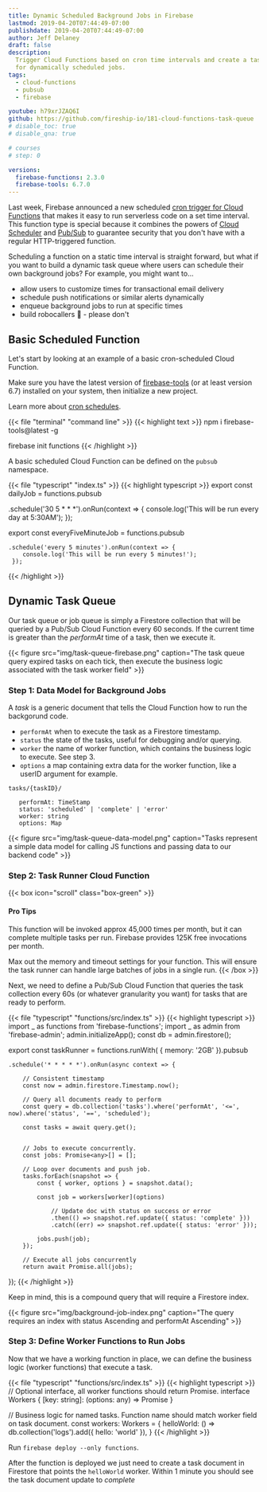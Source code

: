 ```yaml
---
title: Dynamic Scheduled Background Jobs in Firebase
lastmod: 2019-04-20T07:44:49-07:00
publishdate: 2019-04-20T07:44:49-07:00
author: Jeff Delaney
draft: false
description:
  Trigger Cloud Functions based on cron time intervals and create a task queue
  for dynamically scheduled jobs.
tags:
  - cloud-functions
  - pubsub
  - firebase

youtube: h79xrJZAQ6I
github: https://github.com/fireship-io/181-cloud-functions-task-queue
# disable_toc: true
# disable_qna: true

# courses
# step: 0

versions:
  firebase-functions: 2.3.0
  firebase-tools: 6.7.0
---
```


Last week, Firebase announced a new scheduled
[cron trigger for Cloud Functions](https://firebase.googleblog.com/2019/04/schedule-cloud-functions-firebase-cron.html)
that makes it easy to run serverless code on a set time interval. This function
type is special because it combines the powers of
[Cloud Scheduler](https://cloud.google.com/scheduler/) and
[Pub/Sub](https://cloud.google.com/pubsub/docs/overview) to guarantee security
that you don't have with a regular HTTP-triggered function.

Scheduling a function on a static time interval is straight forward, but what if
you want to build a dynamic task queue where users can schedule their own
background jobs? For example, you might want to...

- allow users to customize times for transactional email delivery
- schedule push notifications or similar alerts dynamically
- enqueue background jobs to run at specific times
- build robocallers 🤣 - please don't

## Basic Scheduled Function

Let's start by looking at an example of a basic cron-scheduled Cloud Function.

Make sure you have the latest version of
[firebase-tools](https://firebase.google.com/docs/cli/) (or at least version
6.7) installed on your system, then initialize a new project.

Learn more about [cron schedules](/snippets/crontab-crash-course).

{{< file "terminal" "command line" >}} {{< highlight text >}} npm i
firebase-tools@latest -g

firebase init functions {{< /highlight >}}

A basic scheduled Cloud Function can be defined on the `pubsub` namespace.

{{< file "typescript" "index.ts" >}} {{< highlight typescript >}} export const
dailyJob = functions.pubsub

.schedule('30 5 \* \* \*').onRun(context => { console.log('This will be run
every day at 5:30AM'); });

export const everyFiveMinuteJob = functions.pubsub

    .schedule('every 5 minutes').onRun(context => {
        console.log('This will be run every 5 minutes!');
     });

{{< /highlight >}}

## Dynamic Task Queue

Our task queue or job queue is simply a Firestore collection that will be
queried by a Pub/Sub Cloud Function every 60 seconds. If the current time is
greater than the _performAt_ time of a task, then we execute it.

{{< figure src="img/task-queue-firebase.png" caption="The task queue query expired tasks on each tick, then execute the business logic associated with the task worker field" >}}

### Step 1: Data Model for Background Jobs

A _task_ is a generic document that tells the Cloud Function how to run the
backgorund code.

- `performAt` when to execute the task as a Firestore timestamp.
- `status` the state of the tasks, useful for debugging and/or querying.
- `worker` the name of worker function, which contains the business logic to
  execute. See step 3.
- `options` a map containing extra data for the worker function, like a userID
  argument for example.

```
tasks/{taskID}/

   performAt: TimeStamp
   status: 'scheduled' | 'complete' | 'error'
   worker: string
   options: Map
```

{{< figure src="img/task-queue-data-model.png" caption="Tasks represent a simple data model for calling JS functions and passing data to our backend code" >}}

### Step 2: Task Runner Cloud Function

{{< box icon="scroll" class="box-green" >}}

#### Pro Tips

This function will be invoked approx 45,000 times per month, but it can complete
multiple tasks per run. Firebase provides 125K free invocations per month.

Max out the memory and timeout settings for your function. This will ensure the
task runner can handle large batches of jobs in a single run. {{< /box >}}

Next, we need to define a Pub/Sub Cloud Function that queries the task
collection every 60s (or whatever granularity you want) for tasks that are ready
to perform.

{{< file "typescript" "functions/src/index.ts" >}} {{< highlight typescript >}}
import _ as functions from 'firebase-functions'; import _ as admin from
'firebase-admin'; admin.initializeApp(); const db = admin.firestore();

export const taskRunner = functions.runWith( { memory: '2GB' }).pubsub

    .schedule('* * * * *').onRun(async context => {

        // Consistent timestamp
        const now = admin.firestore.Timestamp.now();

        // Query all documents ready to perform
        const query = db.collection('tasks').where('performAt', '<=', now).where('status', '==', 'scheduled');

        const tasks = await query.get();


        // Jobs to execute concurrently.
        const jobs: Promise<any>[] = [];

        // Loop over documents and push job.
        tasks.forEach(snapshot => {
            const { worker, options } = snapshot.data();

            const job = workers[worker](options)

                // Update doc with status on success or error
                .then(() => snapshot.ref.update({ status: 'complete' }))
                .catch((err) => snapshot.ref.update({ status: 'error' }));

            jobs.push(job);
        });

        // Execute all jobs concurrently
        return await Promise.all(jobs);

}); {{< /highlight >}}

Keep in mind, this is a compound query that will require a Firestore index.

{{< figure src="img/background-job-index.png" caption="The query requires an index with status Ascending and performAt Ascending" >}}

### Step 3: Define Worker Functions to Run Jobs

Now that we have a working function in place, we can define the business logic
(worker functions) that execute a task.

{{< file "typescript" "functions/src/index.ts" >}} {{< highlight typescript >}}
// Optional interface, all worker functions should return Promise. interface
Workers { [key: string]: (options: any) => Promise<any> }

// Business logic for named tasks. Function name should match worker field on
task document. const workers: Workers = { helloWorld: () =>
db.collection('logs').add({ hello: 'world' }), } {{< /highlight >}}

Run `firebase deploy --only functions`.

After the function is deployed we just need to create a task document in
Firestore that points the `helloWorld` worker. Within 1 minute you should see
the task document update to _complete_
